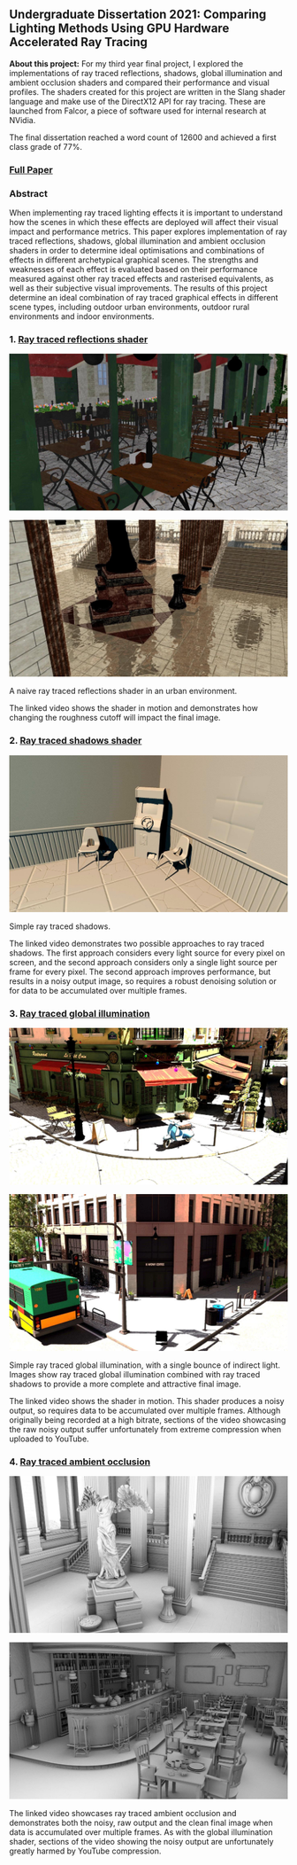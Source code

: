 ## Undergraduate Dissertation 2021: Comparing Lighting Methods Using GPU Hardware Accelerated Ray Tracing

**About this project:** For my third year final project, I explored the implementations of ray traced reflections, shadows, global illumination and ambient occlusion shaders and compared their performance and visual profiles. The shaders created for this project are written in the Slang shader language and make use of the DirectX12 API for ray tracing. These are launched from Falcor, a piece of software used for internal research at NVidia.

The final dissertation reached a word count of 12600 and achieved a first class grade of 77%.

### [Full Paper](/pdf/ParaicBradley_Dissertation_180165038.pdf)

### Abstract
When implementing ray traced lighting effects it is important to understand how the scenes in which these effects are deployed will affect their visual impact and performance metrics. This paper explores implementation of ray traced reflections, shadows, global illumination and ambient occlusion shaders in order to determine ideal optimisations and combinations of effects in different archetypical graphical scenes. The strengths and weaknesses of each effect is evaluated based on their performance measured against other ray traced effects and rasterised equivalents, as well as their subjective visual improvements. The results of this project determine an ideal combination of ray traced graphical effects in different scene types, including outdoor urban environments, outdoor rural environments and indoor environments.

### 1. [Ray traced reflections shader](https://www.youtube.com/watch?v=lVp3G2o0_ug)

![Bistro Exterior ray traced reflections](/images/reflections_bistroExterior.jpg)

![Sun Temple ray traced reflections](/images/reflections_SunTemple.jpg)

A naive ray traced reflections shader in an urban environment. 

The linked video shows the shader in motion and demonstrates how changing the roughness cutoff will impact the final image.

### 2. [Ray traced shadows shader](https://www.youtube.com/watch?v=fC4gOE64zE0)

![Arcade ray traced shadows](/images/shadows_Arcade.jpg)

Simple ray traced shadows.

The linked video demonstrates two possible approaches to ray traced shadows. The first approach considers every light source for every pixel on screen, and the second approach considers only a single light source per frame for every pixel. The second approach improves performance, but results in a noisy output image, so requires a robust denoising solution or for data to be accumulated over multiple frames.

### 3. [Ray traced global illumination](https://www.youtube.com/watch?v=Iu9ajc-PVJY)

![Bistro Exterior ray traced global illumination](/images/gi_BistroExterior.jpg)

![Emereald Square ray traced global illumination](/images/gi_EmeraldSquare.jpg)

Simple ray traced global illumination, with a single bounce of indirect light. Images show ray traced global illumination combined with ray traced shadows to provide a more complete and attractive final image.

The linked video shows the shader in motion. This shader produces a noisy output, so requires data to be accumulated over multiple frames. Although originally being recorded at a high bitrate, sections of the video showcasing the raw noisy output suffer unfortunately from extreme compression when uploaded to YouTube.

### 4. [Ray traced ambient occlusion](https://www.youtube.com/watch?v=lqITkLesNZU)

![Sun Temple ray traced ambient occlusiom](/images/ao_sunTemple.jpg)

![Sun Temple ray traced ambient occlusiom](/images/ao_bistroInterior.jpg)

The linked video showcases ray traced ambient occlusion and demonstrates both the noisy, raw output and the clean final image when data is accumulated over multiple frames. As with the global illumination shader, sections of the video showing the noisy output are unfortunately greatly harmed by YouTube compression.
